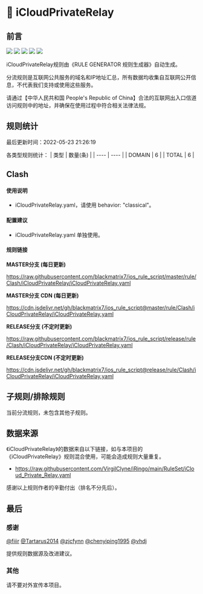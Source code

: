 # 🧸 iCloudPrivateRelay

## 前言

![](https://shields.io/badge/-移除重复规则-ff69b4) ![](https://shields.io/badge/-DOMAIN与DOMAIN--SUFFIX合并-green) ![](https://shields.io/badge/-DOMAIN--SUFFIX间合并-critical) ![](https://shields.io/badge/-DOMAIN--SUFFIX与DOMAIN--KEYWORD合并-blue) ![](https://shields.io/badge/-IP--CIDR(6)合并-blueviolet) 

iCloudPrivateRelay规则由《RULE GENERATOR 规则生成器》自动生成。

分流规则是互联网公共服务的域名和IP地址汇总，所有数据均收集自互联网公开信息，不代表我们支持或使用这些服务。

请通过【中华人民共和国 People's Republic of China】合法的互联网出入口信道访问规则中的地址，并确保在使用过程中符合相关法律法规。

## 规则统计

最后更新时间：2022-05-23 21:26:19

各类型规则统计：
| 类型 | 数量(条)  | 
| ---- | ----  |
| DOMAIN | 6  | 
| TOTAL | 6  | 


## Clash 

#### 使用说明
- iCloudPrivateRelay.yaml，请使用 behavior: "classical"。

#### 配置建议
- iCloudPrivateRelay.yaml 单独使用。

#### 规则链接
**MASTER分支 (每日更新)**

https://raw.githubusercontent.com/blackmatrix7/ios_rule_script/master/rule/Clash/iCloudPrivateRelay/iCloudPrivateRelay.yaml

**MASTER分支 CDN (每日更新)**

https://cdn.jsdelivr.net/gh/blackmatrix7/ios_rule_script@master/rule/Clash/iCloudPrivateRelay/iCloudPrivateRelay.yaml

**RELEASE分支 (不定时更新)**

https://raw.githubusercontent.com/blackmatrix7/ios_rule_script/release/rule/Clash/iCloudPrivateRelay/iCloudPrivateRelay.yaml

**RELEASE分支CDN (不定时更新)**

https://cdn.jsdelivr.net/gh/blackmatrix7/ios_rule_script@release/rule/Clash/iCloudPrivateRelay/iCloudPrivateRelay.yaml

## 子规则/排除规则


当前分流规则，未包含其他子规则。

## 数据来源

《iCloudPrivateRelay》的数据来自以下链接，如与本项目的《iCloudPrivateRelay》规则混合使用，可能会造成规则大量重复。

- https://raw.githubusercontent.com/VirgilClyne/iRingo/main/RuleSet/iCloud_Private_Relay.yaml


感谢以上规则作者的辛勤付出（排名不分先后）。

## 最后

### 感谢

[@fiiir](https://github.com/fiiir) [@Tartarus2014](https://github.com/Tartarus2014) [@zjcfynn](https://github.com/zjcfynn) [@chenyiping1995](https://github.com/chenyiping1995) [@vhdj](https://github.com/vhdj)

提供规则数据源及改进建议。

### 其他

请不要对外宣传本项目。